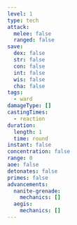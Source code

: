 ```yaml
---
level: 1
type: tech
attack:
  melee: false
  ranged: false
save:
  dex: false
  str: false
  con: false
  int: false
  wis: false
  cha: false
tags:
  - ward
damageType: []
castingTimes:
  - reaction
duration:
  length: 1
  time: round
instant: false
concentration: false
range: 0
aoe: false
detonates: false
primes: false
advancements:
  nanite-grenade:
    mechanics: []
  aegis:
    mechanics: []
---
```

